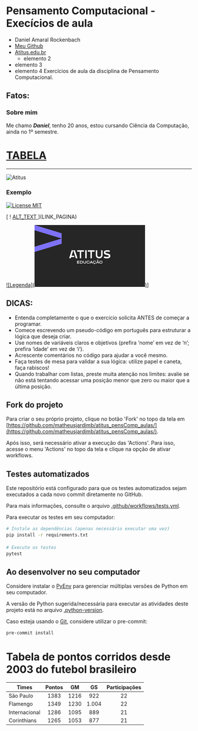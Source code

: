 # Pensamento Computacional - Execícios de aula

- Daniel Amaral Rockenbach
- [Meu Github](https://github.com/DanielRockenbach)
- [Atitus.edu.br](https://atitus.edu.br/)
  - elemento 2
- elemento 3
- elemento 4
Exercícios de aula da disciplina de Pensamento Computacional.

## Fatos:

### Sobre mim

 Me chamo ***Daniel***, tenho 20 anos, estou cursando Ciência da Computação, ainda no 1º semestre.

 # [TABELA](https://github.com/DanielRockenbach/atitus_pensComp_aulas/blob/9c2d9f4f9c5fde494e5870542c10254e06ebfd3b/Arquivo%20aula)

---

 ![Atitus](https://encrypted-tbn0.gstatic.com/images?q=tbn:ANd9GcQmFhr3fIfIXMtCoKSapxLCGMxquPT-gtJCRw&s)
 
### Exemplo

[![License MIT](https://img.shields.io/github/license/DS4SD/docling)](https://opensource.org/licenses/MIT)

[ ! [ ALT_TEXT ](LINK_IMAGEM)](LINK_PAGINA)




 [![Legenda](![alt text](image-4.png))](https://www.atitus.edu.br/)]
 
## DICAS:

- Entenda completamente o que o exercício solicita ANTES de começar a programar.
- Comece escrevendo um pseudo-código em português para estruturar a lógica que deseja criar.
- Use nomes de variáveis claros e objetivos (prefira ‘nome’ em vez de ‘n’; prefira ‘idade’ em vez de ‘i’).
- Acrescente comentários no código para ajudar a você mesmo.
- Faça testes de mesa para validar a sua lógica: utilize papel e caneta, faça rabiscos!
- Quando trabalhar com listas, preste muita atenção nos limites: avalie se não está tentando acessar uma posição menor
  que zero ou maior que a última posição.

## Fork do projeto

Para criar o seu próprio projeto, clique no botão 'Fork' no topo da tela
em [https://github.com/matheusjardimb/atitus_pensComp_aulas/](https://github.com/matheusjardimb/atitus_pensComp_aulas/).

Após isso, será necessário ativar a execução das 'Actions'. Para isso, acesse o menu 'Actions' no topo da tela e clique
na opção de ativar workflows.

## Testes automatizados

Este repositório está configurado para que os testes automatizados sejam executados a cada novo commit diretamente no
GitHub.

Para mais informações, consulte o arquivo [.github/workflows/tests.yml](.github/workflows/tests.yml).

Para executar os testes em seu computador:

```bash
# Instale as dependências (apenas necessário executar uma vez)
pip install -r requirements.txt

# Execute os testes
pytest
```

## Ao desenvolver no seu computador

Considere instalar o [PyEnv](https://github.com/pyenv/pyenv) para gerenciar múltiplas versões de Python em seu
computador.

A versão de Python sugerida/necessária para executar as atividades deste projeto está no
arquivo [.python-version](.python-version).

Caso esteja usando o [Git](https://git-scm.com/), considere utilizar o pre-commit:

```bash
pre-commit install
```





# Tabela de pontos corridos desde 2003 do futebol brasileiro

| Times        | Pontos | GM | GS | Participações |
|--------------|:-----:|:----:|:-----:|:--:|
| São Paulo    | 1383  | 1216 | 922   | 22  |
| Flamengo     | 1349  | 1230 | 1.004 | 22  |
| Internacional| 1286  | 1095 | 889   | 21  |
| Corinthians  | 1265  | 1053 | 877   | 21  |

